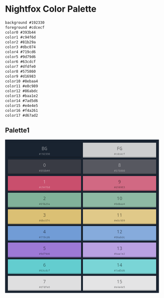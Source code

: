 # Nightfox Color Palette

```
background #192330
foreground #cdcecf
color0 #393b44
color1 #c94f6d
color2 #81b29a
color3 #dbc074
color4 #719cd6
color5 #9d79d6
color6 #63cdcf
color7 #dfdfe0
color8 #575860
color9 #d16983
color10 #8ebaa4
color11 #e0c989
color12 #86abdc
color13 #baa1e2
color14 #7ad5d6
color15 #e4e4e5
color16 #f4a261
color17 #d67ad2
```

## Palette1

![palette](assets/nightfox-palette.png)
